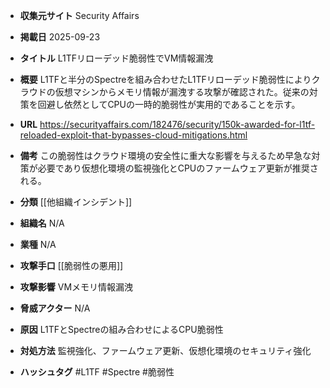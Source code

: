 - **収集元サイト**
Security Affairs

- **掲載日**
2025-09-23

- **タイトル**
L1TFリローデッド脆弱性でVM情報漏洩

- **概要**
L1TFと半分のSpectreを組み合わせたL1TFリローデッド脆弱性によりクラウドの仮想マシンからメモリ情報が漏洩する攻撃が確認された。従来の対策を回避し依然としてCPUの一時的脆弱性が実用的であることを示す。

- **URL**
https://securityaffairs.com/182476/security/150k-awarded-for-l1tf-reloaded-exploit-that-bypasses-cloud-mitigations.html

- **備考**
この脆弱性はクラウド環境の安全性に重大な影響を与えるため早急な対策が必要であり仮想化環境の監視強化とCPUのファームウェア更新が推奨される。

- **分類**
[[他組織インシデント]]

- **組織名**
N/A

- **業種**
N/A

- **攻撃手口**
[[脆弱性の悪用]]

- **攻撃影響**
VMメモリ情報漏洩

- **脅威アクター**
N/A

- **原因**
L1TFとSpectreの組み合わせによるCPU脆弱性

- **対処方法**
監視強化、ファームウェア更新、仮想化環境のセキュリティ強化

- **ハッシュタグ**
#L1TF #Spectre #脆弱性
